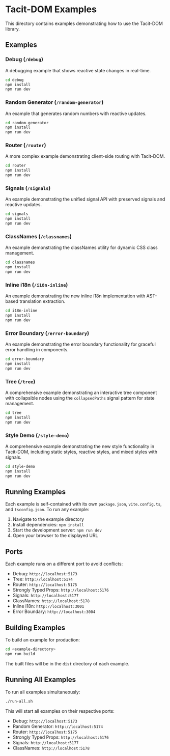 # Tacit-DOM Examples

This directory contains examples demonstrating how to use the Tacit-DOM library.

## Examples

### Debug (`/debug`)

A debugging example that shows reactive state changes in real-time.

```bash
cd debug
npm install
npm run dev
```

### Random Generator (`/random-generator`)

An example that generates random numbers with reactive updates.

```bash
cd random-generator
npm install
npm run dev
```

### Router (`/router`)

A more complex example demonstrating client-side routing with Tacit-DOM.

```bash
cd router
npm install
npm run dev
```

### Signals (`/signals`)

An example demonstrating the unified signal API with preserved signals and reactive updates.

```bash
cd signals
npm install
npm run dev
```

### ClassNames (`/classnames`)

An example demonstrating the classNames utility for dynamic CSS class management.

```bash
cd classnames
npm install
npm run dev
```

### Inline i18n (`/i18n-inline`)

An example demonstrating the new inline i18n implementation with AST-based translation extraction.

```bash
cd i18n-inline
npm install
npm run dev
```

### Error Boundary (`/error-boundary`)

An example demonstrating the error boundary functionality for graceful error handling in components.

```bash
cd error-boundary
npm install
npm run dev
```

### Tree (`/tree`)

A comprehensive example demonstrating an interactive tree component with collapsible nodes using the `collapsedPaths` signal pattern for state management.

```bash
cd tree
npm install
npm run dev
```

### Style Demo (`/style-demo`)

A comprehensive example demonstrating the new style functionality in Tacit-DOM, including static styles, reactive styles, and mixed styles with signals.

```bash
cd style-demo
npm install
npm run dev
```

## Running Examples

Each example is self-contained with its own `package.json`, `vite.config.ts`, and `tsconfig.json`. To run any example:

1. Navigate to the example directory
2. Install dependencies: `npm install`
3. Start the development server: `npm run dev`
4. Open your browser to the displayed URL

## Ports

Each example runs on a different port to avoid conflicts:

- Debug: `http://localhost:5173`
- Tree: `http://localhost:5174`
- Router: `http://localhost:5175`
- Strongly Typed Props: `http://localhost:5176`
- Signals: `http://localhost:5177`
- ClassNames: `http://localhost:5178`
- Inline i18n: `http://localhost:3001`
- Error Boundary: `http://localhost:3004`

## Building Examples

To build an example for production:

```bash
cd <example-directory>
npm run build
```

The built files will be in the `dist` directory of each example.

## Running All Examples

To run all examples simultaneously:

```bash
./run-all.sh
```

This will start all examples on their respective ports:

- Debug: `http://localhost:5173`
- Random Generator: `http://localhost:5174`
- Router: `http://localhost:5175`
- Strongly Typed Props: `http://localhost:5176`
- Signals: `http://localhost:5177`
- ClassNames: `http://localhost:5178`
